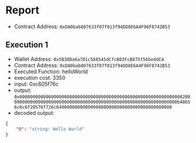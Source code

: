 # Report

- Contract Address: `0xDA0bab807633f07f013f94DD0E6A4F96F8742B53`

## Execution 1

- Wallet Address: `0x5B38Da6a701c568545dCfcB03FcB875f56beddC4`
- Contract Address: `0xDA0bab807633f07f013f94DD0E6A4F96F8742B53`
- Executed Function: helloWorld
- execution cost: 3350
- input: 0xc605f76c
- output: `0x0000000000000000000000000000000000000000000000000000000000000020000000000000000000000000000000000000000000000000000000000000000b48656c6c6f20576f726c64000000000000000000000000000000000000000000`
- decoded output:
```json
{
	"0": "string: Hello World"
}
```
